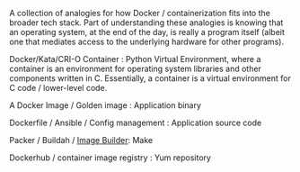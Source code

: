 

A collection of analogies for how Docker / containerization fits into the broader tech stack. Part of understanding these analogies is knowing that an operating system, at the end of the day, is really a program itself (albeit one that mediates access to the underlying hardware for other programs).

Docker/Kata/CRI-O Container : Python Virtual Environment, where a container is an environment for operating system libraries and other components written in C. Essentially, a container is a virtual environment for C code / lower-level code.

A Docker Image / Golden image : Application binary

Dockerfile / Ansible / Config management : Application source code

Packer / Buildah / [Image Builder](https://access.redhat.com/documentation/en-us/red_hat_enterprise_linux/8/html/composing_a_customized_rhel_system_image/composer-description_composing-a-customized-rhel-system-image): Make

Dockerhub / container image registry : Yum repository


